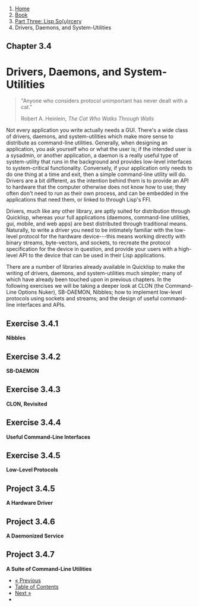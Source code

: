 <ol class="breadcrumb">
  <li><a href="/">Home</a></li>
  <li><a href="/book/">Book</a></li>
  <li><a href="/book/3-0-0-overview/">Part Three: Lisp So(u)rcery</a></li>
  <li class="active">Drivers, Daemons, and System-Utilities</li>
</ol>

## Chapter 3.4

# Drivers, Daemons, and System-Utilities

> "Anyone who considers protocol unimportant has never dealt with a cat."
> <footer>Robert A. Heinlein, <em>The Cat Who Walks Through Walls</em></footer>

Not every application you write actually needs a GUI.  There's a wide class of drivers, daemons, and system-utilities which make more sense to distribute as command-line utilities.  Generally, when designing an application, you ask yourself who or what the user is; if the intended user is a sysadmin, or another application, a daemon is a really useful type of system-utility that runs in the background and provides low-level interfaces to system-critical functionality.  Conversely, if your application only needs to do one thing at a time and exit, then a simple command-line utility will do.  Drivers are a bit different, as the intention behind them is to provide an API to hardware that the computer otherwise does not know how to use; they often don't need to run as their own process, and can be embedded in the applications that need them, or linked to through Lisp's FFI.

Drivers, much like any other library, are aptly suited for distribution through Quicklisp, whereas your full applications (daemons, command-line utilities, gui, mobile, and web apps) are best distributed through traditional means.  Naturally, to write a driver you need to be intimately familiar with the low-level protocol for the hardware device---this means working directly with binary streams, byte-vectors, and sockets, to recreate the protocol specification for the device in question, and provide your users with a high-level API to the device that can be used in their Lisp applications.

There are a number of libraries already available in Quicklisp to make the writing of drivers, daemons, and system-utilities much simpler; many of which have already been touched upon in previous chapters.  In the following exercises we will be taking a deeper look at CLON (the Command-Line Options Nuker), SB-DAEMON, Nibbles; how to implement low-level protocols using sockets and streams; and the design of useful command-line interfaces and APIs.

## Exercise 3.4.1

**Nibbles**

## Exercise 3.4.2

**SB-DAEMON**

## Exercise 3.4.3

**CLON, Revisited**

## Exercise 3.4.4

**Useful Command-Line Interfaces**

## Exercise 3.4.5

**Low-Level Protocols**

## Project 3.4.5

**A Hardware Driver**

## Project 3.4.6

**A Daemonized Service**

## Project 3.4.7

**A Suite of Command-Line Utilities**

<ul class="pager">
  <li class="previous"><a href="/book/3-03-0-gui/">&laquo; Previous</a></li>
  <li><a href="/book/">Table of Contents</a></li>
  <li class="next"><a href="/book/3-05-0-reverse-engineering/">Next &raquo;</a><li>
</ul>
